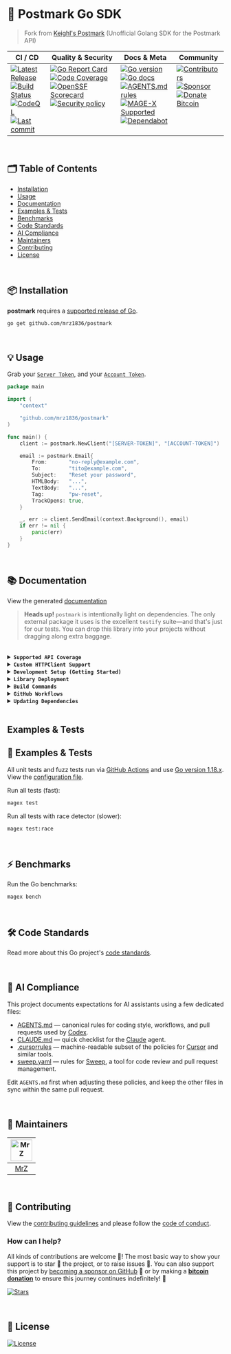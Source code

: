 # 📨 Postmark Go SDK
> Fork from [Keighl's Postmark](https://github.com/keighl/postmark) (Unofficial Golang SDK for the Postmark API)

<table>
  <thead>
    <tr>
      <th>CI&nbsp;/&nbsp;CD</th>
      <th>Quality&nbsp;&amp;&nbsp;Security</th>
      <th>Docs&nbsp;&amp;&nbsp;Meta</th>
      <th>Community</th>
    </tr>
  </thead>
  <tbody>
    <tr>
      <td valign="top" align="left">
        <a href="https://github.com/mrz1836/postmark/releases">
          <img src="https://img.shields.io/github/release-pre/mrz1836/postmark?logo=github&style=flat" alt="Latest Release">
        </a><br/>
        <a href="https://github.com/mrz1836/postmark/actions">
          <img src="https://img.shields.io/github/actions/workflow/status/mrz1836/postmark/fortress.yml?branch=master&logo=github&style=flat" alt="Build Status">
        </a><br/>
		<a href="https://github.com/mrz1836/postmark/actions">
          <img src="https://github.com/mrz1836/postmark/actions/workflows/codeql-analysis.yml/badge.svg?style=flat" alt="CodeQL">
        </a><br/>
        <a href="https://github.com/mrz1836/postmark/commits/master">
		  <img src="https://img.shields.io/github/last-commit/mrz1836/postmark?style=flat&logo=clockify&logoColor=white" alt="Last commit">
		</a>
      </td>
      <td valign="top" align="left">
        <a href="https://goreportcard.com/report/github.com/mrz1836/postmark">
          <img src="https://goreportcard.com/badge/github.com/mrz1836/postmark?style=flat" alt="Go Report Card">
        </a><br/>
		<a href="https://codecov.io/gh/mrz1836/postmark">
          <img src="https://codecov.io/gh/mrz1836/postmark/branch/master/graph/badge.svg?style=flat" alt="Code Coverage">
        </a><br/>
		<a href="https://scorecard.dev/viewer/?uri=github.com/mrz1836/postmark">
          <img src="https://api.scorecard.dev/projects/github.com/mrz1836/postmark/badge?logo=springsecurity&logoColor=white" alt="OpenSSF Scorecard">
        </a><br/>
		<a href=".github/SECURITY.md">
          <img src="https://img.shields.io/badge/security-policy-blue?style=flat&logo=springsecurity&logoColor=white" alt="Security policy">
        </a>
      </td>
      <td valign="top" align="left">
        <a href="https://golang.org/">
          <img src="https://img.shields.io/github/go-mod/go-version/mrz1836/postmark?style=flat" alt="Go version">
        </a><br/>
        <a href="https://pkg.go.dev/github.com/mrz1836/postmark?tab=doc">
          <img src="https://pkg.go.dev/badge/github.com/mrz1836/postmark.svg?style=flat" alt="Go docs">
        </a><br/>
        <a href=".github/AGENTS.md">
          <img src="https://img.shields.io/badge/AGENTS.md-found-40b814?style=flat&logo=openai" alt="AGENTS.md rules">
        </a><br/>
        <a href="https://github.com/mrz1836/mage-x">
          <img src="https://img.shields.io/badge/Mage-supported-brightgreen?style=flat&logo=go&logoColor=white" alt="MAGE-X Supported">
        </a><br/>
		<a href=".github/dependabot.yml">
          <img src="https://img.shields.io/badge/dependencies-automatic-blue?logo=dependabot&style=flat" alt="Dependabot">
        </a>
      </td>
      <td valign="top" align="left">
        <a href="https://github.com/mrz1836/postmark/graphs/contributors">
          <img src="https://img.shields.io/github/contributors/mrz1836/postmark?style=flat&logo=contentful&logoColor=white" alt="Contributors">
        </a><br/>
        <a href="https://github.com/sponsors/mrz1836">
          <img src="https://img.shields.io/badge/sponsor-MrZ-181717.svg?logo=github&style=flat" alt="Sponsor">
        </a><br/>
        <a href="https://mrz1818.com/?tab=tips&utm_source=github&utm_medium=sponsor-link&utm_campaign=postmark&utm_term=postmark&utm_content=postmark">
          <img src="https://img.shields.io/badge/donate-bitcoin-ff9900.svg?logo=bitcoin&style=flat" alt="Donate Bitcoin">
        </a>
      </td>
    </tr>
  </tbody>
</table>

<br/>

## 🗂️ Table of Contents
* [Installation](#-installation)
* [Usage](#-usage)
* [Documentation](#-documentation)
* [Examples & Tests](#-examples--tests)
* [Benchmarks](#-benchmarks)
* [Code Standards](#-code-standards)
* [AI Compliance](#-ai-compliance)
* [Maintainers](#-maintainers)
* [Contributing](#-contributing)
* [License](#-license)

<br/>

## 📦 Installation

**postmark** requires a [supported release of Go](https://golang.org/doc/devel/release.html#policy).
```shell script
go get github.com/mrz1836/postmark
```

<br/>

## 💡 Usage
Grab your [`Server Token`](https://account.postmarkapp.com/servers/XXXX/credentials), and your [`Account Token`](https://account.postmarkapp.com/account/edit).

```go
package main

import (
	"context"

	"github.com/mrz1836/postmark"
)

func main() {
	client := postmark.NewClient("[SERVER-TOKEN]", "[ACCOUNT-TOKEN]")

	email := postmark.Email{
		From:       "no-reply@example.com",
		To:         "tito@example.com",
		Subject:    "Reset your password",
		HTMLBody:   "...",
		TextBody:   "...",
		Tag:        "pw-reset",
		TrackOpens: true,
	}

	_, err := client.SendEmail(context.Background(), email)
	if err != nil {
		panic(err)
	}
}
```
<br/>

## 📚 Documentation

View the generated [documentation](https://pkg.go.dev/github.com/mrz1836/postmark?tab=doc)

> **Heads up!** `postmark` is intentionally light on dependencies. The only
external package it uses is the excellent `testify` suite—and that's just for
our tests. You can drop this library into your projects without dragging along
extra baggage.

<br/>

<details>
<summary><strong><code>Supported API Coverage</code></strong></summary>
<br/>

* [x] **[Email API](https://postmarkapp.com/developer/api/email-api)**
	* [x] [`POST /email`](https://postmarkapp.com/developer/api/email-api#send-a-single-email) - Send a single email ([email.go](email.go))
	* [x] [`POST /email/batch`](https://postmarkapp.com/developer/api/email-api#send-batch-emails) - Send batch emails ([email.go](email.go))

* [x] **[Templates API](https://postmarkapp.com/developer/api/templates-api)**
	* [x] [`POST /email/withTemplate`](https://postmarkapp.com/developer/api/templates-api#email-with-template) - Send email with template ([templates.go](templates.go))
	* [x] [`POST /email/batchWithTemplates`](https://postmarkapp.com/developer/api/templates-api#send-batch-with-templates) - Send batch with templates ([templates.go](templates.go))
	* [x] [`PUT /templates/push`](https://postmarkapp.com/developer/api/templates-api#push-templates) - Push templates to another server ([templates.go](templates.go))
	* [x] [`GET /templates/{templateIdOrAlias}`](https://postmarkapp.com/developer/api/templates-api#get-template) - Get a template ([templates.go](templates.go))
	* [x] [`POST /templates`](https://postmarkapp.com/developer/api/templates-api#create-template) - Create a template ([templates.go](templates.go))
	* [x] [`PUT /templates/{templateIdOrAlias}`](https://postmarkapp.com/developer/api/templates-api#edit-template) - Edit a template ([templates.go](templates.go))
	* [x] [`GET /templates`](https://postmarkapp.com/developer/api/templates-api#list-templates) - List templates ([templates.go](templates.go))
	* [x] [`DELETE /templates/{templateIdOrAlias}`](https://postmarkapp.com/developer/api/templates-api#delete-template) - Delete a template ([templates.go](templates.go))
	* [x] [`POST /templates/validate`](https://postmarkapp.com/developer/api/templates-api#validate-template) - Validate a template ([templates.go](templates.go))

* [x] **[Bounce API](https://postmarkapp.com/developer/api/bounce-api)**
	* [x] [`GET /deliverystats`](https://postmarkapp.com/developer/api/bounce-api#get-delivery-stats) - Get delivery stats ([bounce.go](bounce.go))
	* [x] [`GET /bounces`](https://postmarkapp.com/developer/api/bounce-api#get-bounces) - Get bounces ([bounce.go](bounce.go))
	* [x] [`GET /bounces/{bounceid}`](https://postmarkapp.com/developer/api/bounce-api#get-bounce) - Get a single bounce ([bounce.go](bounce.go))
	* [x] [`GET /bounces/{bounceid}/dump`](https://postmarkapp.com/developer/api/bounce-api#get-bounce-dump) - Get bounce dump ([bounce.go](bounce.go))
	* [x] [`PUT /bounces/{bounceid}/activate`](https://postmarkapp.com/developer/api/bounce-api#activate-bounce) - Activate a bounce ([bounce.go](bounce.go))
	* [x] [`GET /bounces/tags`](https://postmarkapp.com/developer/api/bounce-api#get-bounced-tags) - Get bounced tags ([bounce.go](bounce.go))

* [x] **[Messages API](https://postmarkapp.com/developer/api/messages-api)**
	* [x] [`GET /messages/outbound`](https://postmarkapp.com/developer/api/messages-api#outbound-message-search) - Search outbound messages ([messages_outbound.go](messages_outbound.go))
	* [x] [`GET /messages/outbound/{messageid}/details`](https://postmarkapp.com/developer/api/messages-api#outbound-message-details) - Get outbound message details ([messages_outbound.go](messages_outbound.go))
	* [x] [`GET /messages/outbound/{messageid}/dump`](https://postmarkapp.com/developer/api/messages-api#outbound-message-dump) - Get outbound message dump ([messages_outbound.go](messages_outbound.go))
	* [x] [`GET /messages/outbound/opens`](https://postmarkapp.com/developer/api/messages-api#message-opens) - Get message opens ([messages_outbound.go](messages_outbound.go))
	* [x] [`GET /messages/outbound/opens/{messageid}`](https://postmarkapp.com/developer/api/messages-api#opens-for-single-message) - Get opens for single message ([messages_outbound.go](messages_outbound.go))
	* [x] [`GET /messages/outbound/clicks`](https://postmarkapp.com/developer/api/messages-api#message-clicks) - Get message clicks ([messages_outbound.go](messages_outbound.go))
	* [x] [`GET /messages/outbound/clicks/{messageid}`](https://postmarkapp.com/developer/api/messages-api#clicks-for-single-message) - Get clicks for single message ([messages_outbound.go](messages_outbound.go))
	* [x] [`GET /messages/inbound`](https://postmarkapp.com/developer/api/messages-api#inbound-message-search) - Search inbound messages ([messages_inbound.go](messages_inbound.go))
	* [x] [`GET /messages/inbound/{messageid}/details`](https://postmarkapp.com/developer/api/messages-api#inbound-message-details) - Get inbound message details ([messages_inbound.go](messages_inbound.go))
	* [x] [`PUT /messages/inbound/{messageid}/bypass`](https://postmarkapp.com/developer/api/messages-api#bypass-inbound-message-rules) - Bypass inbound message rules ([messages_inbound.go](messages_inbound.go))
	* [x] [`PUT /messages/inbound/{messageid}/retry`](https://postmarkapp.com/developer/api/messages-api#retry-inbound-message-processing) - Retry inbound message processing ([messages_inbound.go](messages_inbound.go))

* [x] **[Message Streams API](https://postmarkapp.com/developer/api/message-streams-api)**
	* [x] [`GET /message-streams`](https://postmarkapp.com/developer/api/message-streams-api#list-message-streams) - List message streams ([message_streams.go](message_streams.go))
	* [x] [`GET /message-streams/{stream_ID}`](https://postmarkapp.com/developer/api/message-streams-api#get-message-stream) - Get a message stream ([message_streams.go](message_streams.go))
	* [x] [`PATCH /message-streams/{stream_ID}`](https://postmarkapp.com/developer/api/message-streams-api#edit-message-stream) - Edit a message stream ([message_streams.go](message_streams.go))
	* [x] [`POST /message-streams`](https://postmarkapp.com/developer/api/message-streams-api#create-message-stream) - Create a message stream ([message_streams.go](message_streams.go))
	* [x] [`POST /message-streams/{stream_ID}/archive`](https://postmarkapp.com/developer/api/message-streams-api#archive-message-stream) - Archive a message stream ([message_streams.go](message_streams.go))
	* [x] [`POST /message-streams/{stream_ID}/unarchive`](https://postmarkapp.com/developer/api/message-streams-api#unarchive-message-stream) - Unarchive a message stream ([message_streams.go](message_streams.go))

* [x] **[Domains API](https://postmarkapp.com/developer/api/domains-api)**
	* [x] [`GET /domains`](https://postmarkapp.com/developer/api/domains-api#list-domains) - List domains ([domains.go](domains.go))
	* [x] [`GET /domains/{domainid}`](https://postmarkapp.com/developer/api/domains-api#get-domain-details) - Get domain details ([domains.go](domains.go))
	* [x] [`POST /domains`](https://postmarkapp.com/developer/api/domains-api#create-domain) - Create a domain ([domains.go](domains.go))
	* [x] [`PUT /domains/{domainid}`](https://postmarkapp.com/developer/api/domains-api#edit-domain) - Edit a domain ([domains.go](domains.go))
	* [x] [`DELETE /domains/{domainid}`](https://postmarkapp.com/developer/api/domains-api#delete-domain) - Delete a domain ([domains.go](domains.go))
	* [x] [`PUT /domains/{domainid}/verifyDkim`](https://postmarkapp.com/developer/api/domains-api#verify-dkim) - Verify DKIM status ([domains.go](domains.go))
	* [x] [`PUT /domains/{domainid}/verifyReturnPath`](https://postmarkapp.com/developer/api/domains-api#verify-return-path) - Verify return-path status ([domains.go](domains.go))
	* [x] [`POST /domains/{domainid}/rotatedkim`](https://postmarkapp.com/developer/api/domains-api#rotate-dkim) - Rotate DKIM keys ([domains.go](domains.go))

* [x] **[Sender Signatures API](https://postmarkapp.com/developer/api/signatures-api)**
	* [x] [`GET /senders`](https://postmarkapp.com/developer/api/signatures-api#list-sender-signatures) - List sender signatures ([sender_signatures.go](sender_signatures.go))
	* [x] [`GET /senders/{signatureid}`](https://postmarkapp.com/developer/api/signatures-api#get-sender-signature-details) - Get sender signature details ([sender_signatures.go](sender_signatures.go))
	* [x] [`POST /senders`](https://postmarkapp.com/developer/api/signatures-api#create-signature) - Create a signature ([sender_signatures.go](sender_signatures.go))
	* [x] [`PUT /senders/{signatureid}`](https://postmarkapp.com/developer/api/signatures-api#edit-signature) - Edit a signature ([sender_signatures.go](sender_signatures.go))
	* [x] [`DELETE /senders/{signatureid}`](https://postmarkapp.com/developer/api/signatures-api#delete-signature) - Delete a signature ([sender_signatures.go](sender_signatures.go))
	* [x] [`POST /senders/{signatureid}/resend`](https://postmarkapp.com/developer/api/signatures-api#resend-confirmation) - Resend confirmation ([sender_signatures.go](sender_signatures.go))

* [x] **[Stats API](https://postmarkapp.com/developer/api/stats-api)**
	* [x] [`GET /stats/outbound`](https://postmarkapp.com/developer/api/stats-api#get-outbound-overview) - Get outbound overview ([stats.go](stats.go))
	* [x] [`GET /stats/outbound/sends`](https://postmarkapp.com/developer/api/stats-api#get-sent-counts) - Get sent counts ([stats.go](stats.go))
	* [x] [`GET /stats/outbound/bounces`](https://postmarkapp.com/developer/api/stats-api#get-bounce-counts) - Get bounce counts ([stats.go](stats.go))
	* [x] [`GET /stats/outbound/spam`](https://postmarkapp.com/developer/api/stats-api#get-spam-complaints) - Get spam complaints ([stats.go](stats.go))
	* [x] [`GET /stats/outbound/tracked`](https://postmarkapp.com/developer/api/stats-api#get-tracked-email-counts) - Get tracked email counts ([stats.go](stats.go))
	* [x] [`GET /stats/outbound/opens`](https://postmarkapp.com/developer/api/stats-api#get-email-open-counts) - Get email open counts ([stats.go](stats.go))
	* [x] [`GET /stats/outbound/opens/platforms`](https://postmarkapp.com/developer/api/stats-api#get-email-platform-usage) - Get email platform usage ([stats.go](stats.go))
	* [x] [`GET /stats/outbound/opens/emailclients`](https://postmarkapp.com/developer/api/stats-api#get-email-client-usage) - Get email client usage ([stats.go](stats.go))
	* [x] [`GET /stats/outbound/clicks`](https://postmarkapp.com/developer/api/stats-api#get-click-counts) - Get click counts ([stats.go](stats.go))
	* [x] [`GET /stats/outbound/clicks/browserfamilies`](https://postmarkapp.com/developer/api/stats-api#get-browser-usage) - Get browser usage ([stats.go](stats.go))
	* [x] [`GET /stats/outbound/clicks/platforms`](https://postmarkapp.com/developer/api/stats-api#get-browser-platform-usage) - Get browser platform usage ([stats.go](stats.go))
	* [x] [`GET /stats/outbound/clicks/location`](https://postmarkapp.com/developer/api/stats-api#get-click-location) - Get click location ([stats.go](stats.go))

* [x] **[Webhooks API](https://postmarkapp.com/developer/api/webhooks-api)**
	* [x] [`GET /webhooks`](https://postmarkapp.com/developer/api/webhooks-api#list-webhooks) - List webhooks ([webhooks.go](webhooks.go))
	* [x] [`GET /webhooks/{Id}`](https://postmarkapp.com/developer/api/webhooks-api#get-webhook) - Get a webhook ([webhooks.go](webhooks.go))
	* [x] [`POST /webhooks`](https://postmarkapp.com/developer/api/webhooks-api#create-webhook) - Create a webhook ([webhooks.go](webhooks.go))
	* [x] [`PUT /webhooks/{Id}`](https://postmarkapp.com/developer/api/webhooks-api#edit-webhook) - Edit a webhook ([webhooks.go](webhooks.go))
	* [x] [`DELETE /webhooks/{Id}`](https://postmarkapp.com/developer/api/webhooks-api#delete-webhook) - Delete a webhook ([webhooks.go](webhooks.go))

* [x] **[Suppressions API](https://postmarkapp.com/developer/api/suppressions-api)**
	* [x] [`GET /message-streams/{stream_id}/suppressions/dump`](https://postmarkapp.com/developer/api/suppressions-api#suppression-dump) - Suppression dump ([suppressions.go](suppressions.go))
	* [x] [`POST /message-streams/{stream_id}/suppressions`](https://postmarkapp.com/developer/api/suppressions-api#create-suppression) - Create suppressions ([suppressions.go](suppressions.go))
	* [x] [`POST /message-streams/{stream_id}/suppressions/delete`](https://postmarkapp.com/developer/api/suppressions-api#delete-suppression) - Delete suppressions ([suppressions.go](suppressions.go))

* [x] **[Servers API](https://postmarkapp.com/developer/api/servers-api)**
	* [x] [`GET /server`](https://postmarkapp.com/developer/api/servers-api#get-server) - Get current server ([server.go](server.go))
	* [x] [`PUT /server`](https://postmarkapp.com/developer/api/servers-api#edit-server) - Edit current server ([server.go](server.go))
	* [x] [`GET /servers/{serverid}`](https://postmarkapp.com/developer/api/servers-api#get-server) - Get a server ([servers.go](servers.go))
	* [x] [`POST /servers`](https://postmarkapp.com/developer/api/servers-api#create-server) - Create a server ([servers.go](servers.go))
	* [x] [`PUT /servers/{serverid}`](https://postmarkapp.com/developer/api/servers-api#edit-server) - Edit a server ([servers.go](servers.go))
	* [x] [`GET /servers`](https://postmarkapp.com/developer/api/servers-api#list-servers) - List servers ([servers.go](servers.go))
	* [x] [`DELETE /servers/{serverid}`](https://postmarkapp.com/developer/api/servers-api#delete-server) - Delete a server ([servers.go](servers.go))

* [ ] **[Inbound Rules Triggers API](https://postmarkapp.com/developer/api/inbound-rules-triggers-api)**
	* [ ] [`GET /triggers/inboundrules`](https://postmarkapp.com/developer/api/inbound-rules-triggers-api#list-inbound-rule-triggers) - List inbound rule triggers
	* [ ] [`POST /triggers/inboundrules`](https://postmarkapp.com/developer/api/inbound-rules-triggers-api#create-inbound-rule-trigger) - Create an inbound rule trigger
	* [ ] [`DELETE /triggers/inboundrules/{triggerid}`](https://postmarkapp.com/developer/api/inbound-rules-triggers-api#delete-trigger) - Delete a single trigger

* [x] **[Data Removal API](https://postmarkapp.com/developer/api/data-removals-api)**
	* [x] [`POST /data-removals`](https://postmarkapp.com/developer/api/data-removals-api#create-data-removal-request) - Create a data removal request ([data_removals.go](data_removals.go))
	* [x] [`GET /data-removals/{id}`](https://postmarkapp.com/developer/api/data-removals-api#check-data-removal-status) - Check a data removal request status ([data_removals.go](data_removals.go))

</details>

<details>
<summary><strong><code>Custom HTTPClient Support</code></strong></summary>
<br/>

```go
package main

import (
    "github.com/mrz1836/postmark"
    "google.golang.org/appengine"
    "google.golang.org/appengine/urlfetch"
)

// ....

client := postmark.NewClient("[SERVER-TOKEN]", "[ACCOUNT-TOKEN]")

ctx := appengine.NewContext(req)
client.HTTPClient = urlfetch.Client(ctx)

// ...
```
</details>

<details>
<summary><strong><code>Development Setup (Getting Started)</code></strong></summary>
<br/>

Install [MAGE-X](https://github.com/mrz1836/mage-x) build tool for development:

```bash
# Install MAGE-X for development and building
go install github.com/mrz1836/mage-x/cmd/magex@latest
magex update:install
```
</details>

<details>
<summary><strong><code>Library Deployment</code></strong></summary>
<br/>

This project uses [goreleaser](https://github.com/goreleaser/goreleaser) for streamlined binary and library deployment to GitHub. To get started, install it via:

```bash
brew install goreleaser
```

The release process is defined in the [.goreleaser.yml](.goreleaser.yml) configuration file.

Then create and push a new Git tag using:

```bash
magex version:bump bump=patch push
```

This process ensures consistent, repeatable releases with properly versioned artifacts and citation metadata.

</details>

<details>
<summary><strong><code>Build Commands</code></strong></summary>
<br/>

View all build commands

```bash script
magex help
```

</details>

<details>
<summary><strong><code>GitHub Workflows</code></strong></summary>
<br/>


### 🎛️ The Workflow Control Center

All GitHub Actions workflows in this repository are powered by configuration files: [**.env.base**](.github/.env.base) (default configuration) and optionally **.env.custom** (project-specific overrides) – your one-stop shop for tweaking CI/CD behavior without touching a single YAML file! 🎯

**Configuration Files:**
- **[.env.base](.github/.env.base)** – Default configuration that works for most Go projects
- **[.env.custom](.github/.env.custom)** – Optional project-specific overrides

This magical file controls everything from:
- **🚀 Go version matrix** (test on multiple versions or just one)
- **🏃 Runner selection** (Ubuntu or macOS, your wallet decides)
- **🔬 Feature toggles** (coverage, fuzzing, linting, race detection, benchmarks)
- **🛡️ Security tool versions** (gitleaks, nancy, govulncheck)
- **🤖 Auto-merge behaviors** (how aggressive should the bots be?)
- **🏷️ PR management rules** (size labels, auto-assignment, welcome messages)

> **Pro tip:** Want to disable code coverage? Just add `ENABLE_CODE_COVERAGE=false` to your .env.custom to override the default in .env.base and push. No YAML archaeology required!

<br/>

| Workflow Name                                                                      | Description                                                                                                            |
|------------------------------------------------------------------------------------|------------------------------------------------------------------------------------------------------------------------|
| [auto-merge-on-approval.yml](.github/workflows/auto-merge-on-approval.yml)         | Automatically merges PRs after approval and all required checks, following strict rules.                               |
| [codeql-analysis.yml](.github/workflows/codeql-analysis.yml)                       | Analyzes code for security vulnerabilities using [GitHub CodeQL](https://codeql.github.com/).                          |
| [dependabot-auto-merge.yml](.github/workflows/dependabot-auto-merge.yml)           | Automatically merges [Dependabot](https://github.com/dependabot) PRs that meet all requirements.                       |
| [fortress.yml](.github/workflows/fortress.yml)                                     | Runs the GoFortress security and testing workflow, including linting, testing, releasing, and vulnerability checks.    |
| [pull-request-management.yml](.github/workflows/pull-request-management.yml)       | Labels PRs by branch prefix, assigns a default user if none is assigned, and welcomes new contributors with a comment. |
| [scorecard.yml](.github/workflows/scorecard.yml)                                   | Runs [OpenSSF](https://openssf.org/) Scorecard to assess supply chain security.                                        |
| [stale.yml](.github/workflows/stale-check.yml)                                     | Warns about (and optionally closes) inactive issues and PRs on a schedule or manual trigger.                           |
| [sync-labels.yml](.github/workflows/sync-labels.yml)                               | Keeps GitHub labels in sync with the declarative manifest at [`.github/labels.yml`](./.github/labels.yml).             |

</details>

<details>
<summary><strong><code>Updating Dependencies</code></strong></summary>
<br/>

To update all dependencies (Go modules, linters, and related tools), run:

```bash
magex deps:update
```

This command ensures all dependencies are brought up to date in a single step, including Go modules and any managed tools. It is the recommended way to keep your development environment and CI in sync with the latest versions.

</details>

<br/>

## Examples & Tests
## 🧪 Examples & Tests

All unit tests and fuzz tests run via [GitHub Actions](https://github.com/mrz1836/go-pre-commit/actions) and use [Go version 1.18.x](https://go.dev/doc/go1.18). View the [configuration file](.github/workflows/fortress.yml).

Run all tests (fast):

```bash script
magex test
```

Run all tests with race detector (slower):
```bash script
magex test:race
```

<br/>

## ⚡ Benchmarks

Run the Go benchmarks:

```bash script
magex bench
```

<br/>

## 🛠️ Code Standards
Read more about this Go project's [code standards](.github/CODE_STANDARDS.md).

<br/>

## 🤖 AI Compliance
This project documents expectations for AI assistants using a few dedicated files:

- [AGENTS.md](.github/AGENTS.md) — canonical rules for coding style, workflows, and pull requests used by [Codex](https://chatgpt.com/codex).
- [CLAUDE.md](.github/CLAUDE.md) — quick checklist for the [Claude](https://www.anthropic.com/product) agent.
- [.cursorrules](.cursorrules) — machine-readable subset of the policies for [Cursor](https://www.cursor.so/) and similar tools.
- [sweep.yaml](.github/sweep.yaml) — rules for [Sweep](https://github.com/sweepai/sweep), a tool for code review and pull request management.

Edit `AGENTS.md` first when adjusting these policies, and keep the other files in sync within the same pull request.

<br/>

## 👥 Maintainers
| [<img src="https://github.com/mrz1836.png" height="50" alt="MrZ" />](https://github.com/mrz1836) |
|:------------------------------------------------------------------------------------------------:|
|                                [MrZ](https://github.com/mrz1836)                                 |

<br/>

## 🤝 Contributing
View the [contributing guidelines](.github/CONTRIBUTING.md) and please follow the [code of conduct](.github/CODE_OF_CONDUCT.md).

### How can I help?
All kinds of contributions are welcome :raised_hands:!
The most basic way to show your support is to star :star2: the project, or to raise issues :speech_balloon:.
You can also support this project by [becoming a sponsor on GitHub](https://github.com/sponsors/mrz1836) :clap:
or by making a [**bitcoin donation**](https://mrz1818.com/?tab=tips&utm_source=github&utm_medium=sponsor-link&utm_campaign=postmark&utm_term=postmark&utm_content=postmark) to ensure this journey continues indefinitely! :rocket:


[![Stars](https://img.shields.io/github/stars/mrz1836/postmark?label=Please%20like%20us&style=social)](https://github.com/mrz1836/postmark/stargazers)

<br/>

## 📝 License

[![License](https://img.shields.io/github/license/mrz1836/postmark.svg?style=flat)](LICENSE)
